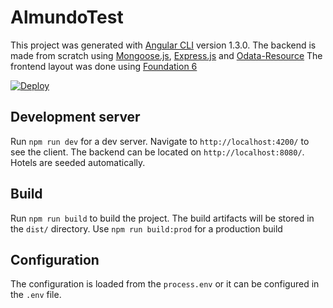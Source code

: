 # AlmundoTest

This project was generated with [Angular CLI](https://github.com/angular/angular-cli) version 1.3.0.
The backend is made from scratch using [Mongoose.js](http://mongoosejs.com/), [Express.js](http://expressjs.com/) and [Odata-Resource](https://github.com/adamspe/odata-resource)
The frontend layout was done using [Foundation 6](http://foundation.zurb.com/)

[![Deploy](https://www.herokucdn.com/deploy/button.svg)](https://heroku.com/deploy)

## Development server

Run `npm run dev` for a dev server. Navigate to `http://localhost:4200/` to see the client. The backend can be located on `http://localhost:8080/`. Hotels are seeded automatically.

## Build

Run `npm run build` to build the project. The build artifacts will be stored in the `dist/` directory. Use `npm run build:prod` for a production build

## Configuration
The configuration is loaded from the `process.env` or it can be configured in the `.env` file.

